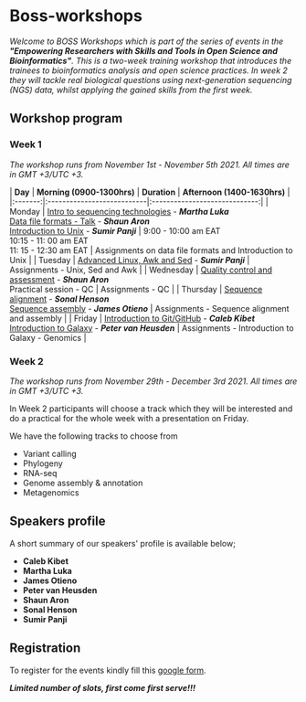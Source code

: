 # Boss-workshops

_Welcome to BOSS Workshops which is part of the series of events in the **"Empowering Researchers with Skills and Tools in Open Science and Bioinformatics"**. This is a two-week training workshop that introduces the trainees to bioinformatics analysis and open science practices. In week 2 they will tackle real biological questions using next-generation sequencing (NGS) data, whilst applying the gained skills from the first week._


## Workshop program
### Week 1

_The workshop runs from November 1st - November 5th 2021. All times are in GMT +3/UTC +3._

| **Day** | **Morning (0900-1300hrs)** | **Duration** | **Afternoon (1400-1630hrs)** |
|:-------:|:---------------------------|:-----------------------------:|
| Monday | [Intro to sequencing technologies]() - **_Martha Luka_** <br />[Data file formats - Talk]() - **_Shaun Aron_** <br /> [Introduction to Unix]() - **_Sumir Panji_** | 9:00 - 10:00 am EAT <br /> 10:15 - 11: 00 am EAT <br /> 11: 15 - 12:30 am EAT | Assignments on data file formats and Introduction to Unix |
| Tuesday | [Advanced Linux, Awk and Sed]() - **_Sumir Panji_** | Assignments - Unix, Sed and Awk |
| Wednesday | [Quality control and assessment]() - **_Shaun Aron_** <br /> Practical session - QC | Assignments - QC |
| Thursday | [Sequence alignment]() - **_Sonal Henson_** <br /> [Sequence assembly]() - **_James Otieno_** | Assignments - Sequence alignment and assembly |
| Friday | [Introduction to Git/GitHub]() - **_Caleb Kibet_** <br /> [Introduction to Galaxy]() - **_Peter van Heusden_** | Assignments - Introduction to Galaxy - Genomics |

### Week 2

_The workshop runs from November 29th - December 3rd 2021. All times are in GMT +3/UTC +3._

In Week 2 participants will choose a track which they will be interested and do a practical for the whole week with a presentation on Friday.

We have the following tracks to choose from
 - Variant calling 
 - Phylogeny 
 - RNA-seq 
 - Genome assembly & annotation 
 - Metagenomics

## Speakers profile
A short summary of our speakers' profile is available below;

- **Caleb Kibet**
- **Martha Luka**
- **James Otieno**
- **Peter van Heusden**
- **Shaun Aron**
- **Sonal Henson**
- **Sumir Panji**

## Registration
To register for the events kindly fill this [google form](https://forms.gle/TKu5AgBUJj98LWXi7).

**_Limited number of slots, first come first serve!!!_**

